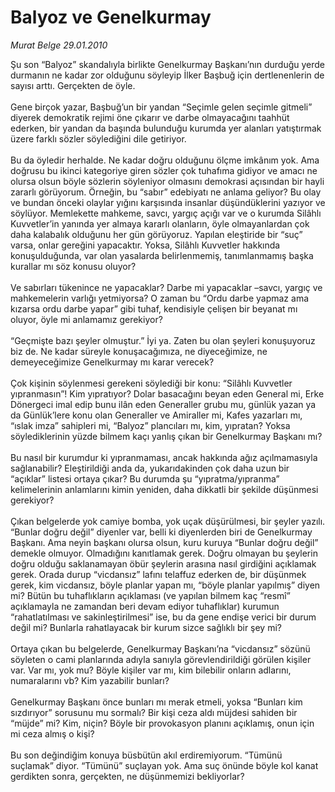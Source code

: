 # Balyoz ve Genelkurmay

*Murat Belge 29.01.2010*

<div class="taraf_structure_2col_1zq">
<div class="margen_n">



 <p>Şu son “Balyoz” skandalıyla birlikte Genelkurmay Başkanı’nın durduğu yerde durmanın ne kadar zor olduğunu söyleyip İlker Başbuğ için dertlenenlerin de sayısı arttı. Gerçekten de öyle. <br/><br/>Gene birçok yazar, Başbuğ’un bir yandan “Seçimle gelen seçimle gitmeli” diyerek demokratik rejimi öne çıkarır ve darbe olmayacağını taahhüt ederken, bir yandan da başında bulunduğu kurumda yer alanları yatıştırmak üzere farklı sözler söylediğini dile getiriyor. <br/><br/>Bu da öyledir herhalde. Ne kadar doğru olduğunu ölçme imkânım yok. Ama doğrusu bu ikinci kategoriye giren sözler çok tuhafıma gidiyor ve amacı ne olursa olsun böyle sözlerin söyleniyor olmasını demokrasi açısından bir hayli zararlı görüyorum. Örneğin, bu “sabır” edebiyatı ne anlama geliyor? Bu olay ve bundan önceki olaylar yığını karşısında insanlar düşündüklerini yazıyor ve söylüyor. Memlekette mahkeme, savcı, yargıç açığı var ve o kurumda Silâhlı Kuvvetler’in yanında yer almaya kararlı olanların, öyle olmayanlardan çok daha kalabalık olduğunu her gün görüyoruz. Yapılan eleştiride bir “suç” varsa, onlar gereğini yapacaktır. Yoksa, Silâhlı Kuvvetler hakkında konuşulduğunda, var olan yasalarda belirlenmemiş, tanımlanmamış başka kurallar mı söz konusu oluyor? <br/><br/>Ve sabırları tükenince ne yapacaklar? Darbe mi yapacaklar –savcı, yargıç ve mahkemelerin varlığı yetmiyorsa? O zaman bu “Ordu darbe yapmaz ama kızarsa ordu darbe yapar” gibi tuhaf, kendisiyle çelişen bir beyanat mı oluyor, öyle mi anlamamız gerekiyor? <br/><br/>“Geçmişte bazı şeyler olmuştur.” İyi ya. Zaten bu olan şeyleri konuşuyoruz biz de. Ne kadar süreyle konuşacağımıza, ne diyeceğimize, ne demeyeceğimize Genelkurmay mı karar verecek? <br/><br/>Çok kişinin söylenmesi gerekeni söylediği bir konu: “Silâhlı Kuvvetler yıpranmasın”! Kim yıpratıyor? Dolar basacağını beyan eden General mi, Erke Dönergeci imal edip bunu ilân eden Generaller grubu mu, günlük yazan ya da Günlük’lere konu olan Generaller ve Amiraller mi, Kafes yazarları mı, “ıslak imza” sahipleri mi, “Balyoz” plancıları mı, kim, yıpratan? Yoksa söylediklerinin yüzde bilmem kaçı yanlış çıkan bir Genelkurmay Başkanı mı? <br/><br/>Bu nasıl bir kurumdur ki yıpranmaması, ancak hakkında ağız açılmamasıyla sağlanabilir? Eleştirildiği anda da, yukarıdakinden çok daha uzun bir “açıklar” listesi ortaya çıkar? Bu durumda şu “yıpratma/yıpranma” kelimelerinin anlamlarını kimin yeniden, daha dikkatli bir şekilde düşünmesi gerekiyor? <br/><br/>Çıkan belgelerde yok camiye bomba, yok uçak düşürülmesi, bir şeyler yazılı. “Bunlar doğru değil” diyenler var, belli ki diyenlerden biri de Genelkurmay Başkanı. Ama neyin başkanı olursa olsun, kuru kuruya “Bunlar doğru değil” demekle olmuyor. Olmadığını kanıtlamak gerek. Doğru olmayan bu şeylerin doğru olduğu saklanamayan öbür şeylerin arasına nasıl girdiğini açıklamak gerek. Orada durup “vicdansız” lafını telaffuz ederken de, bir düşünmek gerek, kim vicdansız, böyle planlar yapan mı, “böyle planlar yapılmış” diyen mi? Bütün bu tuhaflıkların açıklaması (ve yapılan bilmem kaç “resmî” açıklamayla ne zamandan beri devam ediyor tuhaflıklar) kurumun “rahatlatılması ve sakinleştirilmesi” ise, bu da gene endişe verici bir durum değil mi? Bunlarla rahatlayacak bir kurum sizce sağlıklı bir şey mi? <br/><br/>Ortaya çıkan bu belgelerde, Genelkurmay Başkanı’na “vicdansız” sözünü söyleten o cami planlarında adıyla sanıyla görevlendirildiği görülen kişiler var. Var mı, yok mu? Böyle kişiler var mı, kim bilebilir onların adlarını, numaralarını vb? Kim yazabilir bunları? <br/><br/>Genelkurmay Başkanı önce bunları mı merak etmeli, yoksa “Bunları kim sızdırıyor” sorusunu mu sormalı? Bir kişi ceza aldı müjdesi sahiden bir “müjde” mi? Kim, niçin? Böyle bir provokasyon planını açıklamış, onun için mi ceza almış o kişi? <br/><br/>Bu son değindiğim konuya büsbütün akıl erdiremiyorum. “Tümünü suçlamak” diyor. “Tümünü” suçlayan yok. Ama suç önünde böyle kol kanat gerdikten sonra, gerçekten, ne düşünmemizi bekliyorlar?</p>
<br/>
<br/>
<br/>



<br/>


<div id="taraf_not">
</div>

</div>


</div>
